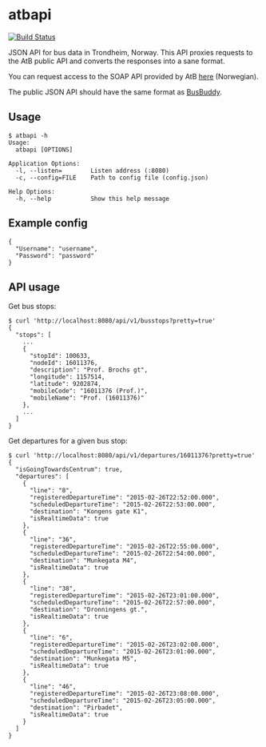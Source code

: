 # atbapi

[![Build Status](https://travis-ci.org/martinp/atbapi.png)](https://travis-ci.org/martinp/atbapi)

JSON API for bus data in Trondheim, Norway. This API proxies requests to the AtB
public API and converts the responses into a sane format.

You can request access to the SOAP API provided by AtB
[here](https://www.atb.no/aapne-data/category419.html) (Norwegian).

The public JSON API should have the same format as [BusBuddy](https://github.com/norrs/busbuddy).

## Usage

```
$ atbapi -h
Usage:
  atbapi [OPTIONS]

Application Options:
  -l, --listen=        Listen address (:8080)
  -c, --config=FILE    Path to config file (config.json)

Help Options:
  -h, --help           Show this help message
```

## Example config

```
{
  "Username": "username",
  "Password": "password"
}
```

## API usage

Get bus stops:

```
$ curl 'http://localhost:8080/api/v1/busstops?pretty=true'
{
  "stops": [
    ...
    {
      "stopId": 100633,
      "nodeId": 16011376,
      "description": "Prof. Brochs gt",
      "longitude": 1157514,
      "latitude": 9202874,
      "mobileCode": "16011376 (Prof.)",
      "mobileName": "Prof. (16011376)"
    },
    ...
  ]
}
```

Get departures for a given bus stop:

```
$ curl 'http://localhost:8080/api/v1/departures/16011376?pretty=true'
{
  "isGoingTowardsCentrum": true,
  "departures": [
    {
      "line": "8",
      "registeredDepartureTime": "2015-02-26T22:52:00.000",
      "scheduledDepartureTime": "2015-02-26T22:53:00.000",
      "destination": "Kongens gate K1",
      "isRealtimeData": true
    },
    {
      "line": "36",
      "registeredDepartureTime": "2015-02-26T22:55:00.000",
      "scheduledDepartureTime": "2015-02-26T22:54:00.000",
      "destination": "Munkegata M4",
      "isRealtimeData": true
    },
    {
      "line": "38",
      "registeredDepartureTime": "2015-02-26T23:01:00.000",
      "scheduledDepartureTime": "2015-02-26T22:57:00.000",
      "destination": "Dronningens gt.",
      "isRealtimeData": true
    },
    {
      "line": "6",
      "registeredDepartureTime": "2015-02-26T23:02:00.000",
      "scheduledDepartureTime": "2015-02-26T23:01:00.000",
      "destination": "Munkegata M5",
      "isRealtimeData": true
    },
    {
      "line": "46",
      "registeredDepartureTime": "2015-02-26T23:08:00.000",
      "scheduledDepartureTime": "2015-02-26T23:05:00.000",
      "destination": "Pirbadet",
      "isRealtimeData": true
    }
  ]
}
```
